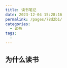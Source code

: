 ```yaml
---
title: 读书笔记
date: 2023-12-04 15:28:16
permalink: /pages/78d2b1/
categories:
  - 读书
tags:
  -
---
```


## 为什么读书
